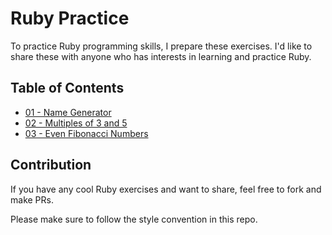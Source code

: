 # Ruby Practice

To practice Ruby programming skills, I prepare these exercises. I'd like to share these with anyone who has interests in learning and practice Ruby.

## Table of Contents


* [01 - Name Generator](01/)
* [02 - Multiples of 3 and 5](02/)
* [03 - Even Fibonacci Numbers](03/)

## Contribution

If you have any cool Ruby exercises and want to share, feel free to fork and make PRs.

Please make sure to follow the style convention in this repo.
